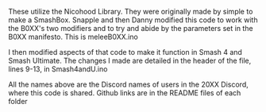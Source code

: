 These utilize the Nicohood Library. They were originally made by simple to make a SmashBox. Snapple and then Danny modified this code to work with the B0XX's two modifiers and to try and abide by the parameters set in the B0XX manifesto. This is meleeB0XX.ino

I then modified aspects of that code to make it function in Smash 4 and Smash Ultimate. The changes I made are detailed in the header of the file, lines 9-13, in Smash4andU.ino

All the names above are the Discord names of users in the 20XX Discord, where this code is shared. Github links are in the README files of each folder
